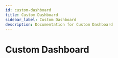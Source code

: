 ```yaml
---
id: custom-dashboard
title: Custom Dashboard
sidebar_label: Custom Dashboard
description: Documentation for Custom Dashboard
---
```


# Custom Dashboard
